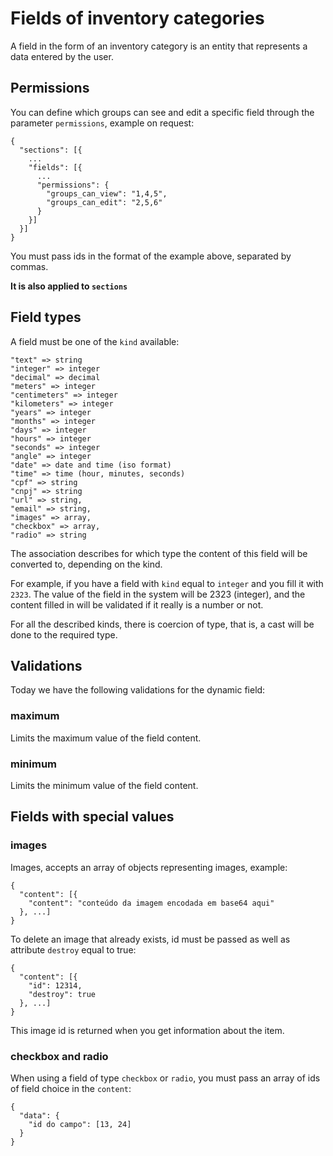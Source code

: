# Fields of inventory categories

A field in the form of an inventory category is an entity that represents a data entered by the user.

## Permissions

You can define which groups can see and edit a specific field through the parameter `permissions`, example on request:

    {
      "sections": [{
        ...
        "fields": [{
          ...
          "permissions": {
            "groups_can_view": "1,4,5",
            "groups_can_edit": "2,5,6"
          }
        }]
      }]
    }

You must pass ids in the format of the example above, separated by commas.

__It is also applied to `sections`__

## Field types

A field must be one of the `kind` available:

    "text" => string
    "integer" => integer
    "decimal" => decimal
    "meters" => integer
    "centimeters" => integer
    "kilometers" => integer
    "years" => integer
    "months" => integer
    "days" => integer
    "hours" => integer
    "seconds" => integer
	"angle" => integer
	"date" => date and time (iso format)
    "time" => time (hour, minutes, seconds)
    "cpf" => string
    "cnpj" => string
    "url" => string,
    "email" => string,
    "images" => array,
    "checkbox" => array,
    "radio" => string

The association describes for which type the content of this field will be converted to, depending on the kind.

For example, if you have a field with `kind` equal to `integer` and you fill it with `2323`. The value of the field in the system will be 2323 (integer), and the content filled in will be validated if it really is a number or not.

For all the described kinds, there is coercion of type, that is, a cast will be done to the required type.

## Validations

Today we have the following validations for the dynamic field:

### maximum

Limits the maximum value of the field content.

### minimum

Limits the minimum value of the field content.

## Fields with special values

### images

Images, accepts an array of objects representing images, example:

    {
      "content": [{
        "content": "conteúdo da imagem encodada em base64 aqui"
      }, ...]
    }

To delete an image that already exists, id must be passed as well as attribute `destroy` equal to true:

    {
      "content": [{
        "id": 12314,
        "destroy": true
      }, ...]
    }

This image id is returned when you get information about the item.

### checkbox and radio

When using a field of type `checkbox` or `radio`, you must pass an array of ids of field choice in the `content`:

    {
      "data": {
        "id do campo": [13, 24]
      }
    }

